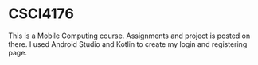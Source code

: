 # CSCI4176
This is a Mobile Computing course. Assignments and project is posted on there. I used Android Studio and Kotlin to create my login and registering page. 
